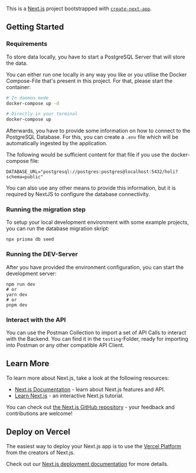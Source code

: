 This is a [Next.js](https://nextjs.org/) project bootstrapped with [`create-next-app`](https://github.com/vercel/next.js/tree/canary/packages/create-next-app).

## Getting Started

### Requirements

To store data locally, you have to start a PostgreSQL Server that will store the data. 

You can either run one locally in any way you like or you utilise the Docker Compose-File that's present in this project.
For that, please start the container:

```bash
# In daemon mode
docker-compose up -d

# Directly in your terminal
docker-compose up
```

Afterwards, you have to provide some information on how to connect to the PostgreSQL Database. For this, you can create
a `.env` file which will be automatically ingested by the application. 

The following would be sufficient content for that file if you use the docker-compose file:

```shell
DATABASE_URL="postgresql://postgres:postgres@localhost:5432/holi?schema=public"
```

You can also use any other means to provide this information, but it is required by NextJS to configure the 
database connectivity.

### Running the migration step

To setup your local development environment with some example projects, you can run the database migration skript:

```shell
npx prisma db seed
```

### Running the DEV-Server

After you have provided the environment configuration, you can start the development server:

```shell
npm run dev
# or
yarn dev
# or
pnpm dev
```

### Interact with the API

You can use the Postman Collection to import a set of API Calls to interact with the Backend. You can find it in the 
`testing`-Folder, ready for importing into Postman or any other compatible API Client.


## Learn More

To learn more about Next.js, take a look at the following resources:

- [Next.js Documentation](https://nextjs.org/docs) - learn about Next.js features and API.
- [Learn Next.js](https://nextjs.org/learn) - an interactive Next.js tutorial.

You can check out [the Next.js GitHub repository](https://github.com/vercel/next.js/) - your feedback and contributions are welcome!

## Deploy on Vercel

The easiest way to deploy your Next.js app is to use the [Vercel Platform](https://vercel.com/new?utm_medium=default-template&filter=next.js&utm_source=create-next-app&utm_campaign=create-next-app-readme) from the creators of Next.js.

Check out our [Next.js deployment documentation](https://nextjs.org/docs/deployment) for more details.
